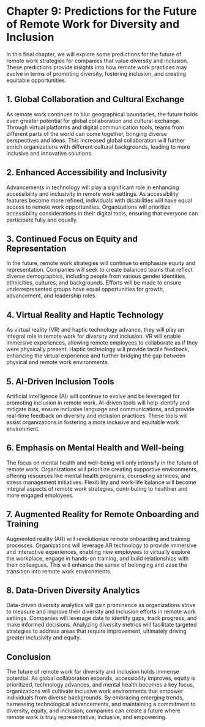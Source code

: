 Chapter 9: Predictions for the Future of Remote Work for Diversity and Inclusion
================================================================================

In this final chapter, we will explore some predictions for the future of remote work strategies for companies that value diversity and inclusion. These predictions provide insights into how remote work practices may evolve in terms of promoting diversity, fostering inclusion, and creating equitable opportunities.

**1. Global Collaboration and Cultural Exchange**
-------------------------------------------------

As remote work continues to blur geographical boundaries, the future holds even greater potential for global collaboration and cultural exchange. Through virtual platforms and digital communication tools, teams from different parts of the world can come together, bringing diverse perspectives and ideas. This increased global collaboration will further enrich organizations with different cultural backgrounds, leading to more inclusive and innovative solutions.

**2. Enhanced Accessibility and Inclusivity**
---------------------------------------------

Advancements in technology will play a significant role in enhancing accessibility and inclusivity in remote work settings. As accessibility features become more refined, individuals with disabilities will have equal access to remote work opportunities. Organizations will prioritize accessibility considerations in their digital tools, ensuring that everyone can participate fully and equally.

**3. Continued Focus on Equity and Representation**
---------------------------------------------------

In the future, remote work strategies will continue to emphasize equity and representation. Companies will seek to create balanced teams that reflect diverse demographics, including people from various gender identities, ethnicities, cultures, and backgrounds. Efforts will be made to ensure underrepresented groups have equal opportunities for growth, advancement, and leadership roles.

**4. Virtual Reality and Haptic Technology**
--------------------------------------------

As virtual reality (VR) and haptic technology advance, they will play an integral role in remote work for diversity and inclusion. VR will enable immersive experiences, allowing remote employees to collaborate as if they were physically present. Haptic technology will provide tactile feedback, enhancing the virtual experience and further bridging the gap between physical and remote work environments.

**5. AI-Driven Inclusion Tools**
--------------------------------

Artificial intelligence (AI) will continue to evolve and be leveraged for promoting inclusion in remote work. AI-driven tools will help identify and mitigate bias, ensure inclusive language and communications, and provide real-time feedback on diversity and inclusion practices. These tools will assist organizations in fostering a more inclusive and equitable work environment.

**6. Emphasis on Mental Health and Well-being**
-----------------------------------------------

The focus on mental health and well-being will only intensify in the future of remote work. Organizations will prioritize creating supportive environments, offering resources like mental health programs, counseling services, and stress management initiatives. Flexibility and work-life balance will become integral aspects of remote work strategies, contributing to healthier and more engaged employees.

**7. Augmented Reality for Remote Onboarding and Training**
-----------------------------------------------------------

Augmented reality (AR) will revolutionize remote onboarding and training processes. Organizations will leverage AR technology to provide immersive and interactive experiences, enabling new employees to virtually explore the workplace, engage in hands-on training, and build relationships with their colleagues. This will enhance the sense of belonging and ease the transition into remote work environments.

**8. Data-Driven Diversity Analytics**
--------------------------------------

Data-driven diversity analytics will gain prominence as organizations strive to measure and improve their diversity and inclusion efforts in remote work settings. Companies will leverage data to identify gaps, track progress, and make informed decisions. Analyzing diversity metrics will facilitate targeted strategies to address areas that require improvement, ultimately driving greater inclusivity and equity.

Conclusion
----------

The future of remote work for diversity and inclusion holds immense potential. As global collaboration expands, accessibility improves, equity is prioritized, technology advances, and mental health becomes a key focus, organizations will cultivate inclusive work environments that empower individuals from diverse backgrounds. By embracing emerging trends, harnessing technological advancements, and maintaining a commitment to diversity, equity, and inclusion, companies can create a future where remote work is truly representative, inclusive, and empowering.
